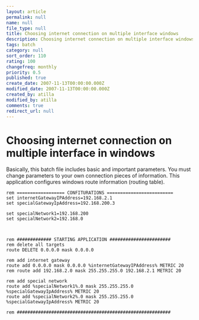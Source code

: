 ```yaml
---
layout: article
permalink: null
name: null
file_type: null
title: Choosing internet connection on multiple interface windows
description: Choosing internet connection on multiple interface windows
tags: batch
category: null
sort_order: 110
rating: 100
changefreq: monthly
priority: 0.5
published: true
create_date: 2007-11-13T00:00:00.000Z
modified_date: 2007-11-13T00:00:00.000Z
created_by: atilla
modified_by: atilla
comments: true
redirect_url: null
---
```


# Choosing internet connection on multiple interface in windows

Basically, this batch file includes basic and important parameters.
You must change parameters to your own connection pieces of information.
This application configures windows route information (routing table).

```batch
rem ================== CONFITURATIONS =========================
set internetGatewayIPAddress=192.168.2.1
set specialGatewayIpAddress=192.168.200.3

set specialNetwork1=192.168.200
set specialNetwork2=192.168.0



rem ############# STARTING APPLICATION #######################
rem delete all targets
route DELETE 0.0.0.0 mask 0.0.0.0

rem add internet gateway
route add 0.0.0.0 mask 0.0.0.0 %internetGatewayIPAddress% METRIC 20
rem route add 192.168.2.0 mask 255.255.255.0 192.168.2.1 METRIC 20

rem add special network
route add %specialNetwork1%.0 mask 255.255.255.0 %specialGatewayIpAddress% METRIC 20
route add %specialNetwork2%.0 mask 255.255.255.0 %specialGatewayIpAddress% METRIC 20

rem ##########################################################
```
